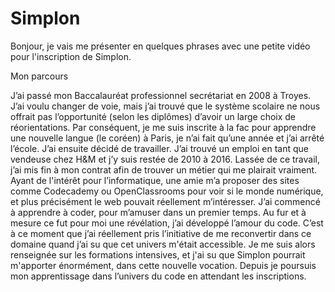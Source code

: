 # Simplon

Bonjour, je vais me présenter en quelques phrases avec une petite vidéo pour l'inscription de Simplon.

Mon parcours

J’ai passé mon Baccalauréat professionnel secrétariat en 2008 à Troyes. J’ai voulu changer de voie, 
mais j’ai trouvé que le système scolaire ne nous offrait pas l’opportunité (selon les diplômes) 
d’avoir un large choix de réorientations. Par conséquent, je me suis inscrite à la fac pour apprendre 
une nouvelle langue (le coréen) à Paris, je n’ai fait qu’une année et j’ai arrêté l’école. J’ai ensuite 
décidé de travailler. J’ai trouvé un emploi en tant que vendeuse chez H&M et j’y suis restée de 2010 à 2016. 
Lassée de ce travail, j’ai mis fin à mon contrat afin de trouver un métier qui me plairait vraiment. 
Ayant de l'intérêt pour l’informatique, une amie m’a proposer des sites comme Codecademy ou OpenClassrooms 
pour voir si le monde numérique, et plus précisément le web pouvait réellement m’intéresser. J’ai commencé 
à apprendre à coder, pour m’amuser dans un premier temps. Au fur et à mesure ce fut pour moi une révélation, 
j’ai développé l’amour du code. C’est à ce moment que j’ai réellement pris l’initiative de me reconvertir 
dans ce domaine quand j’ai su que cet univers m'était accessible. Je me suis alors renseignée sur les 
formations intensives, et j'ai su que Simplon pourrait m'apporter énormément, dans cette nouvelle vocation. 
Depuis je poursuis mon apprentissage dans l’univers du code en attendant les inscriptions.
